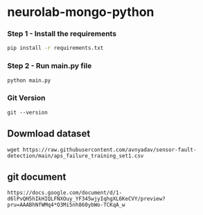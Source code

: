 # neurolab-mongo-python


### Step 1 - Install the requirements

```bash
pip install -r requirements.txt
```

### Step 2 - Run main.py file

```bash
python main.py
```

### Git Version
```
git --version
```

## Dowmload dataset
```
wget https://raw.githubusercontent.com/avnyadav/sensor-fault-detection/main/aps_failure_training_set1.csv
```

## git document
```
https://docs.google.com/document/d/1-d6lPvQH5hIkHIQLFNXOuy_YF345wjyIqhgXL6KeCVY/preview?pru=AAABhNfWMq4*O3Mi5nh860ybWo-TCKqA_w
```

